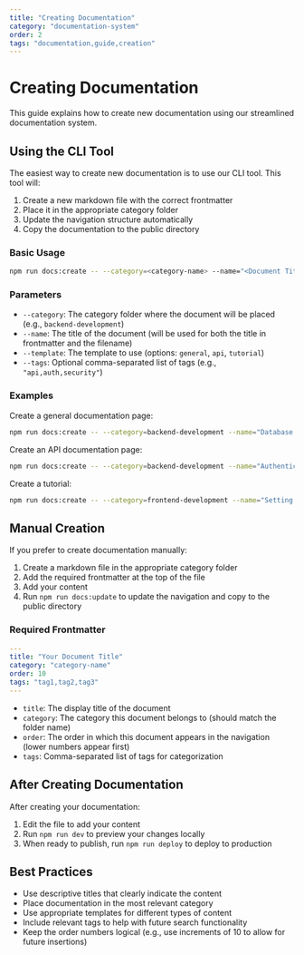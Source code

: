 ```yaml
---
title: "Creating Documentation"
category: "documentation-system"
order: 2
tags: "documentation,guide,creation"
---
```


# Creating Documentation

This guide explains how to create new documentation using our streamlined documentation system.

## Using the CLI Tool

The easiest way to create new documentation is to use our CLI tool. This tool will:

1. Create a new markdown file with the correct frontmatter
2. Place it in the appropriate category folder
3. Update the navigation structure automatically
4. Copy the documentation to the public directory

### Basic Usage

```bash
npm run docs:create -- --category=<category-name> --name="<Document Title>" --template=<template-name>
```

### Parameters

- `--category`: The category folder where the document will be placed (e.g., `backend-development`)
- `--name`: The title of the document (will be used for both the title in frontmatter and the filename)
- `--template`: The template to use (options: `general`, `api`, `tutorial`)
- `--tags`: Optional comma-separated list of tags (e.g., `"api,auth,security"`)

### Examples

Create a general documentation page:
```bash
npm run docs:create -- --category=backend-development --name="Database Schema" --template=general
```

Create an API documentation page:
```bash
npm run docs:create -- --category=backend-development --name="Authentication API" --template=api --tags="api,auth,security"
```

Create a tutorial:
```bash
npm run docs:create -- --category=frontend-development --name="Setting Up React Components" --template=tutorial --tags="react,components,tutorial"
```

## Manual Creation

If you prefer to create documentation manually:

1. Create a markdown file in the appropriate category folder
2. Add the required frontmatter at the top of the file
3. Add your content
4. Run `npm run docs:update` to update the navigation and copy to the public directory

### Required Frontmatter

```yaml
---
title: "Your Document Title"
category: "category-name"
order: 10
tags: "tag1,tag2,tag3"
---
```

- `title`: The display title of the document
- `category`: The category this document belongs to (should match the folder name)
- `order`: The order in which this document appears in the navigation (lower numbers appear first)
- `tags`: Comma-separated list of tags for categorization

## After Creating Documentation

After creating your documentation:

1. Edit the file to add your content
2. Run `npm run dev` to preview your changes locally
3. When ready to publish, run `npm run deploy` to deploy to production

## Best Practices

- Use descriptive titles that clearly indicate the content
- Place documentation in the most relevant category
- Use appropriate templates for different types of content
- Include relevant tags to help with future search functionality
- Keep the order numbers logical (e.g., use increments of 10 to allow for future insertions)
